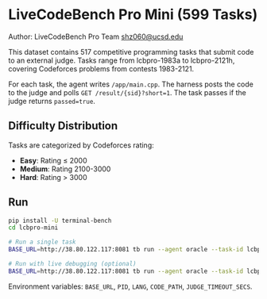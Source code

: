 # LiveCodeBench Pro Mini (599 Tasks)

Author: LiveCodeBench Pro Team <shz060@ucsd.edu>

This dataset contains 517 competitive programming tasks that submit code to an external judge. Tasks range from lcbpro-1983a to lcbpro-2121h, covering Codeforces problems from contests 1983-2121.

For each task, the agent writes `/app/main.cpp`. The harness posts the code to the judge and polls `GET /result/{sid}?short=1`. The task passes if the judge returns `passed=true`.

## Difficulty Distribution

Tasks are categorized by Codeforces rating:
- **Easy**: Rating ≤ 2000
- **Medium**: Rating 2100-3000
- **Hard**: Rating > 3000

## Run
```bash
pip install -U terminal-bench
cd lcbpro-mini

# Run a single task
BASE_URL=http://38.80.122.117:8081 tb run --agent oracle --task-id lcbpro-2026a

# Run with live debugging (optional)
BASE_URL=http://38.80.122.117:8081 tb run --agent oracle --task-id lcbpro-2026a --livestream
```

Environment variables: `BASE_URL`, `PID`, `LANG`, `CODE_PATH`, `JUDGE_TIMEOUT_SECS`.
